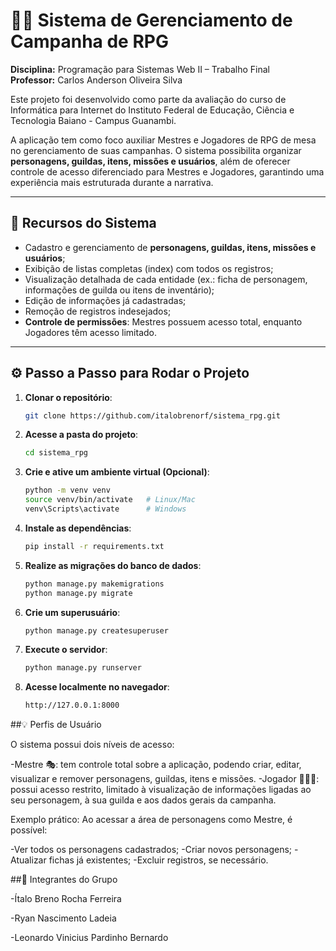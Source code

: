 # 🧙‍♂️ Sistema de Gerenciamento de Campanha de RPG
**Disciplina:** Programação para Sistemas Web II – Trabalho Final  
**Professor:** Carlos Anderson Oliveira Silva  

Este projeto foi desenvolvido como parte da avaliação do curso de Informática para Internet do Instituto Federal de Educação, Ciência e Tecnologia Baiano - Campus Guanambi.  

A aplicação tem como foco auxiliar Mestres e Jogadores de RPG de mesa no gerenciamento de suas campanhas. O sistema possibilita organizar **personagens, guildas, itens, missões e usuários**, além de oferecer controle de acesso diferenciado para Mestres e Jogadores, garantindo uma experiência mais estruturada durante a narrativa.

---

## 🎲 Recursos do Sistema

- Cadastro e gerenciamento de **personagens, guildas, itens, missões e usuários**;  
- Exibição de listas completas (index) com todos os registros;  
- Visualização detalhada de cada entidade (ex.: ficha de personagem, informações de guilda ou itens de inventário);  
- Edição de informações já cadastradas;  
- Remoção de registros indesejados;  
- **Controle de permissões**: Mestres possuem acesso total, enquanto Jogadores têm acesso limitado.  

---

## ⚙️ Passo a Passo para Rodar o Projeto

1. **Clonar o repositório**:
   ```bash
   git clone https://github.com/italobrenorf/sistema_rpg.git

2. **Acesse a pasta do projeto**:
   ```bash
   cd sistema_rpg

3. **Crie e ative um ambiente virtual (Opcional)**:
   ```bash
   python -m venv venv
   source venv/bin/activate   # Linux/Mac
   venv\Scripts\activate      # Windows

4. **Instale as dependências**:
   ```bash
   pip install -r requirements.txt

5. **Realize as migrações do banco de dados**:
   ```bash
   python manage.py makemigrations
   python manage.py migrate

6. **Crie um superusuário**:
   ```bash
   python manage.py createsuperuser

7. **Execute o servidor**:
   ```bash
   python manage.py runserver

8. **Acesse localmente no navegador**:
   ```bash
   http://127.0.0.1:8000

##💡 Perfis de Usuário

O sistema possui dois níveis de acesso:

-Mestre 🎭: tem controle total sobre a aplicação, podendo criar, editar, visualizar e remover personagens, guildas, itens e missões.
-Jogador 🧑‍🤝‍🧑: possui acesso restrito, limitado à visualização de informações ligadas ao seu personagem, à sua guilda e aos dados gerais da campanha.

Exemplo prático:
Ao acessar a área de personagens como Mestre, é possível:

-Ver todos os personagens cadastrados;
-Criar novos personagens;
-Atualizar fichas já existentes;
-Excluir registros, se necessário.

##👥 Integrantes do Grupo

-Ítalo Breno Rocha Ferreira

-Ryan Nascimento Ladeia

-Leonardo Vinicius Pardinho Bernardo
